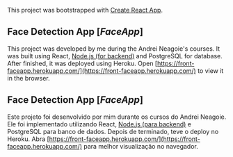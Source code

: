 This project was bootstrapped with [Create React App](https://github.com/facebook/create-react-app).

## Face Detection App [_FaceApp_]

This project was developed by me during the Andrei Neagoie's courses.
It was built using React, [Node.js (for backend)](https://github.com/beniciodaniel/backend-node-faceapp) and PostgreSQL for database. After finished, it was deployed using Heroku.
Open [https://front-faceapp.herokuapp.com/](https://front-faceapp.herokuapp.com/) to view it in the browser.

## Face Detection App [_FaceApp_]

Este projeto foi desenvolvido por mim durante os cursos do Andrei Neagoie.
Ele foi implementado utilizando React, [Node.js (para backend)](https://github.com/beniciodaniel/backend-node-faceapp) e PostgreSQL para banco de dados. Depois de terminado, teve o deploy no Heroku.
Abra [https://front-faceapp.herokuapp.com/](https://front-faceapp.herokuapp.com/) para melhor visualização no navegador.
